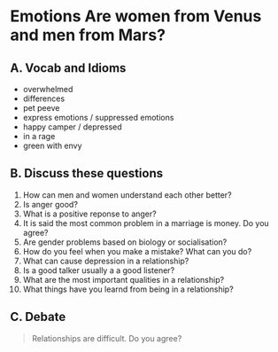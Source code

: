 # Emotions **Are women from Venus and men from Mars?**

## A. Vocab and Idioms

- overwhelmed
- differences
- pet peeve
- express emotions / suppressed emotions
- happy camper / depressed
- in a rage
- green with envy

## B. Discuss these questions

1. How can men and women understand each other better?
2. Is anger good?
3. What is a positive reponse to anger?
4. It is said the most common problem in a marriage is money. Do you agree?
5. Are gender problems based on biology or socialisation?
6. How do you feel when you make a mistake? What can you do?
7. What can cause depression in a relationship?
8. Is a good talker usually a a good listener?
9. What are the most important qualities in a relationship?
10. What things have you learnd from being in a relationship?

## C. Debate

> Relationships are difficult. Do you agree?
